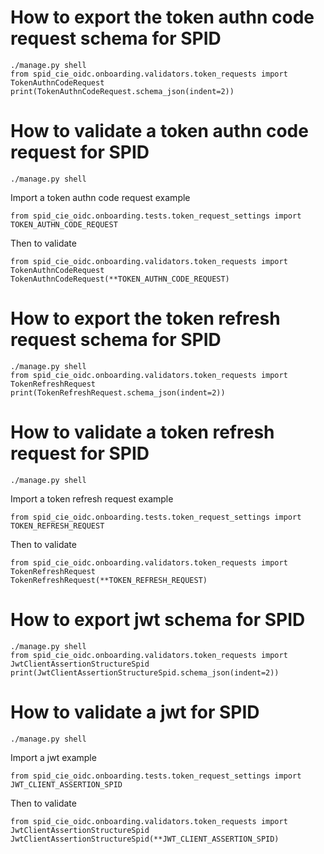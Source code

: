 # How to export the token authn code request schema for SPID

````
./manage.py shell
from spid_cie_oidc.onboarding.validators.token_requests import TokenAuthnCodeRequest
print(TokenAuthnCodeRequest.schema_json(indent=2))
````

# How to validate a token authn code request for SPID

````
./manage.py shell
````
Import a token authn code request example
````
from spid_cie_oidc.onboarding.tests.token_request_settings import TOKEN_AUTHN_CODE_REQUEST
````
Then to validate
````
from spid_cie_oidc.onboarding.validators.token_requests import TokenAuthnCodeRequest
TokenAuthnCodeRequest(**TOKEN_AUTHN_CODE_REQUEST)
````

# How to export the token refresh request schema for SPID

````
./manage.py shell
from spid_cie_oidc.onboarding.validators.token_requests import TokenRefreshRequest
print(TokenRefreshRequest.schema_json(indent=2))
````

# How to validate a token refresh request for SPID

````
./manage.py shell
````
Import a token refresh request example
````
from spid_cie_oidc.onboarding.tests.token_request_settings import TOKEN_REFRESH_REQUEST
````
Then to validate
````
from spid_cie_oidc.onboarding.validators.token_requests import TokenRefreshRequest
TokenRefreshRequest(**TOKEN_REFRESH_REQUEST)
````

# How to export jwt schema for SPID

````
./manage.py shell
from spid_cie_oidc.onboarding.validators.token_requests import JwtClientAssertionStructureSpid
print(JwtClientAssertionStructureSpid.schema_json(indent=2))
````


# How to validate a jwt for SPID

````
./manage.py shell
````
Import a jwt example
````
from spid_cie_oidc.onboarding.tests.token_request_settings import JWT_CLIENT_ASSERTION_SPID
````
Then to validate
````
from spid_cie_oidc.onboarding.validators.token_requests import JwtClientAssertionStructureSpid
JwtClientAssertionStructureSpid(**JWT_CLIENT_ASSERTION_SPID)
````
